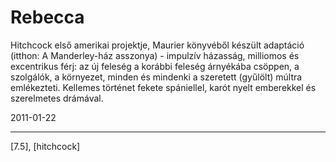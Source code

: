 # Rebecca

Hitchcock első amerikai projektje, Maurier könyvéből készült adaptáció (itthon: A Manderley-ház asszonya) - impulzív házasság, milliomos és excentrikus férj: az új feleség a korábbi feleség árnyékába csöppen, a szolgálók, a környezet, minden és mindenki a szeretett (gyűlölt) múltra emlékezteti. Kellemes történet fekete spániellel, karót nyelt emberekkel és szerelmetes drámával.

2011-01-22 

----

[7.5], [hitchcock]